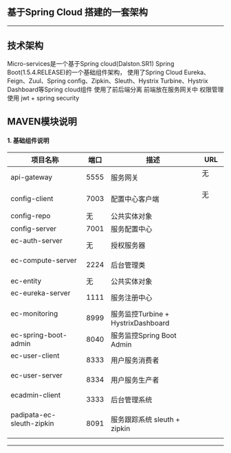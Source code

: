 ## 基于Spring Cloud 搭建的一套架构
------
## 技术架构
Micro-services是一个基于Spring cloud(Dalston.SR1) Spring Boot(1.5.4.RELEASE)的一个基础组件架构，
使用了Spring Cloud Eureka、Feign、Zuul、Spring config、Zipkin、Sleuth、Hystrix Turbine、Hystrix Dashboard等Spring cloud组件
使用了前后端分离 前端放在服务网关中 
权限管理使用 jwt + spring security
## MAVEN模块说明
#### 1. 基础组件说明
| 项目名称                                     | 端口   | 描述                     | URL             |
| ---------------------------------------- | ---- | ---------------------- | --------------- |
| api-gateway                | 5555 | 服务网关           | 无           |
| config-client               | 7003 | 配置中心客户端               | 无          |
| config-repo               | 无 | 公共实体对象      
| config-server              | 7001 | 服务配置中心
| ec-auth-server               | 无 | 授权服务器     
| ec-compute-server               | 2224 | 后台管理类
| ec-entity               | 无 | 公共实体对象
| ec-eureka-server               | 1111 | 服务注册中心
| ec-monitoring               | 8999 | 服务监控Turbine + HystrixDashboard
| ec-spring-boot-admin               | 8040 | 服务监控Spring Boot Admin
| ec-user-client               | 8333 | 用户服务消费者
| ec-user-server               | 8334 | 用户服务生产者
| ecadmin-client               | 3333 | 后台管理系统
| padipata-ec-sleuth-zipkin               | 8091 | 服务跟踪系统 sleuth + zipkin
------






 
